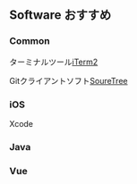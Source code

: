 ## Software おすすめ

### Common
ターミナルツール[iTerm2](https://iterm2.com)

Gitクライアントソフト[SoureTree](https://www.sourcetreeapp.com)

### iOS
Xcode

### Java


### Vue
